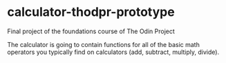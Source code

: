 # calculator-thodpr-prototype

Final project of the foundations course of The Odin Project

The calculator is going to contain functions for all of the basic math operators you typically find on calculators (add, subtract, multiply, divide).